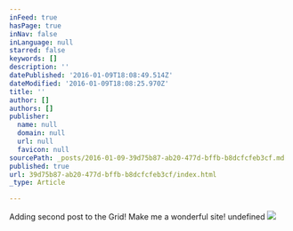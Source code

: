 ```yaml
---
inFeed: true
hasPage: true
inNav: false
inLanguage: null
starred: false
keywords: []
description: ''
datePublished: '2016-01-09T18:08:49.514Z'
dateModified: '2016-01-09T18:08:25.970Z'
title: ''
author: []
authors: []
publisher:
  name: null
  domain: null
  url: null
  favicon: null
sourcePath: _posts/2016-01-09-39d75b87-ab20-477d-bffb-b8dcfcfeb3cf.md
published: true
url: 39d75b87-ab20-477d-bffb-b8dcfcfeb3cf/index.html
_type: Article

---
```

Adding second post to the Grid! Make me a wonderful site!
undefined
![](https://the-grid-user-content.s3-us-west-2.amazonaws.com/e1620f5d-32d7-45e4-9f9a-70b60be43c2b.jpg)